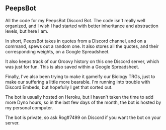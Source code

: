 ## PeepsBot

All the code for my PeepsBot Discord Bot. The code isn't really well organized, and I wish I had started with better inheritance and abstraction levels, but here I am. 

In short, PeepsBot takes in quotes from a Discord channel, and on a command, spews out a random one. It also stores all the quotes, and their corresponding weights, on a Google Spreadsheet.

It also keeps track of our Groovy history on this one Discord server, which was just for fun. This is also saved within a Google Spreadsheet.

Finally, I've also been trying to make it gameify our Biology TRGs, just to make our suffering a little more bearable. I'm running into trouble with Discord Embeds, but hopefully I get that sorted out.

The bot is usually hosted on Heroku, but I haven't taken the time to add more Dyno hours, so in the last few days of the month, the bot is hosted by my personal computer.

The bot is private, so ask Rog#7499 on Discord if you want the bot on your server.
